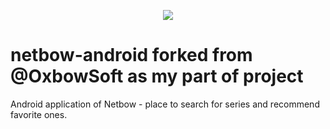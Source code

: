 <p align="center">
    <img src="https://i.ibb.co/1YN3NCc/inner-repository.png">
</p>

# netbow-android forked from @OxbowSoft as my part of project
Android application of Netbow - place to search for series and recommend favorite ones.
